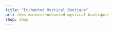 ```yaml
---
title: "Enchanted Mystical Boutique"
url: /des-moines/enchanted-mystical-boutique/
shop: shop
---
```

